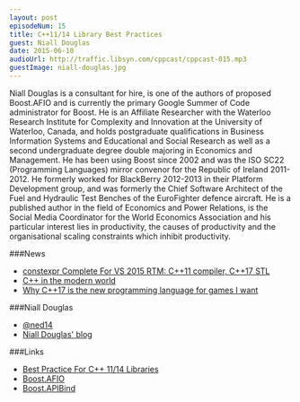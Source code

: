 ```yaml
---
layout: post
episodeNum: 15
title: C++11/14 Library Best Practices
guest: Niall Douglas
date: 2015-06-10
audioUrl: http://traffic.libsyn.com/cppcast/cppcast-015.mp3
guestImage: niall-douglas.jpg
---
```


Niall Douglas is a consultant for hire, is one of the authors of proposed Boost.AFIO and is currently the primary Google Summer of Code administrator for Boost. He is an Affiliate Researcher with the Waterloo Research Institute for Complexity and Innovation at the University of Waterloo, Canada, and holds postgraduate qualifications in Business Information Systems and Educational and Social Research as well as a second undergraduate degree double majoring in Economics and Management. He has been using Boost since 2002 and was the ISO SC22 (Programming Languages) mirror convenor for the Republic of Ireland 2011-2012. He formerly worked for BlackBerry 2012-2013 in their Platform Development group, and was formerly the Chief Software Architect of the Fuel and Hydraulic Test Benches of the EuroFighter defence aircraft. He is a published author in the field of Economics and Power Relations, is the Social Media Coordinator for the World Economics Association and his particular interest lies in productivity, the causes of productivity and the organisational scaling constraints which inhibit productivity.


###News

 - [constexpr Complete For VS 2015 RTM: C++11 compiler, C++17 STL](http://blogs.msdn.com/b/vcblog/archive/2015/06/02/constexpr-complete-for-vs-2015-rtm-c-11-compiler-c-17-stl.aspx)
 - [C++ in the modern world](https://medium.com/@CPP_Coder/c-in-the-modern-world-ce6f470dfbe0)
 - [Why C++17 is the new programming language for games I want](http://blog.mattnewport.com/why-c17-is-the-new-programming-language-for-games-i-want/)
 
###Niall Douglas

 - [@ned14](https://twitter.com/ned14/)
 - [Niall Douglas' blog](http://www.nedprod.com/)

###Links

 - [Best Practice For C++ 11/14 Libraries](https://svn.boost.org/trac/boost/wiki/BestPracticeHandbook)
 - [Boost.AFIO](https://github.com/ned14/boost.afio)
 - [Boost.APIBind](https://github.com/ned14/Boost.APIBind)


